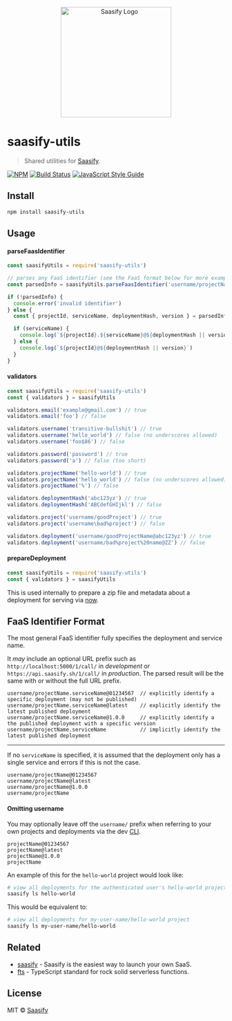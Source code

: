 <p align="center">
  <a href="https://saasify.sh" title="Saasify">
    <img src="https://raw.githubusercontent.com/saasify-sh/saasify/master/logo-vert-white@4x.png" alt="Saasify Logo" width="256" />
  </a>
</p>

# saasify-utils

> Shared utilities for [Saasify](https://saasify.sh).

[![NPM](https://img.shields.io/npm/v/saasify-utils.svg)](https://www.npmjs.com/package/saasify-utils) [![Build Status](https://travis-ci.com/saasify-sh/saasify.svg?branch=master)](https://travis-ci.com/saasify-sh/saasify) [![JavaScript Style Guide](https://img.shields.io/badge/code_style-standard-brightgreen.svg)](https://standardjs.com)

## Install

```bash
npm install saasify-utils
```

## Usage

#### parseFaasIdentifier

```js
const saasifyUtils = require('saasify-utils')

// parses any FaaS identifier (see the FaaS format below for more examples)
const parsedInfo = saasifyUtils.parseFaasIdentifier('username/projectName.serviceName@01234567')

if (!parsedInfo) {
  console.error('invalid identifier')
} else {
  const { projectId, serviceName, deploymentHash, version } = parsedInfo

  if (serviceName) {
    console.log(`${projectId}.${serviceName}@${deploymentHash || version}`)
  } else {
    console.log(`${projectId}@${deploymentHash || version}`)
  }
}
```

#### validators

```js
const saasifyUtils = require('saasify-utils')
const { validators } = saasifyUtils

validators.email('example@gmail.com') // true
validators.email('foo') // false

validators.username('transitive-bullshit') // true
validators.username('hello_world') // false (no underscores allowed)
validators.username('foo$86') // false

validators.password('password') // true
validators.password('a') // false (too short)

validators.projectName('hello-world') // true
validators.projectName('hello_world') // false (no underscores allowed)
validators.projectName('%') // false

validators.deploymentHash('abc123yz') // true
validators.deploymentHash('ABCdefGHIjkl') // false

validators.project('username/goodProject') // true
validators.project('username\bad%project') // false

validators.deployment('username/goodProjectName@abc123yz') // true
validators.deployment('username/bad%project%20name@ZZ') // false
```

#### prepareDeployment

```js
const saasifyUtils = require('saasify-utils')
const { validators } = saasifyUtils
```

This is used internally to prepare a zip file and metadata about a deployment for serving via [now](https://zeit.co/home).

## FaaS Identifier Format

The most general FaaS identifier fully specifies the deployment and service name.

It *may* include an optional URL prefix such as `http://localhost:5000/1/call/` in *development* or `https://api.saasify.sh/1/call/` in *production*. The parsed result will be the same with or without the full URL prefix.

```
username/projectName.serviceName@01234567  // explicitly identify a specific deployment (may not be published)
username/projectName.serviceName@latest    // explicitly identify the latest published deployment
username/projectName.serviceName@1.0.0     // explicitly identify a the published deployment with a specific version
username/projectName.serviceName           // implicitly identify the latest published deployment
```

---

If no `serviceName` is specified, it is assumed that the deployment only has a single service and errors if this is not the case.

```
username/projectName@01234567
username/projectName@latest
username/projectName@1.0.0
username/projectName
```

#### Omitting username

You may optionally leave off the `username/` prefix when referring to your own projects and deployments via the dev [CLI](../saasify-cli).

```
projectName@01234567
projectName@latest
projectName@1.0.0
projectName
```

An example of this for the `hello-world` project would look like:

```sh
# view all deployments for the authenticated user's hello-world project
saasify ls hello-world
```

This would be equivalent to:

```sh
# view all deployments for my-user-name/hello-world project
saasify ls my-user-name/hello-world
```

## Related

- [saasify](https://saasify.sh) - Saasify is the easiest way to launch your own SaaS.
- [fts](https://github.com/transitive-bullshit/functional-typescript) - TypeScript standard for rock solid serverless functions.

## License

MIT © [Saasify](https://saasify.sh)

